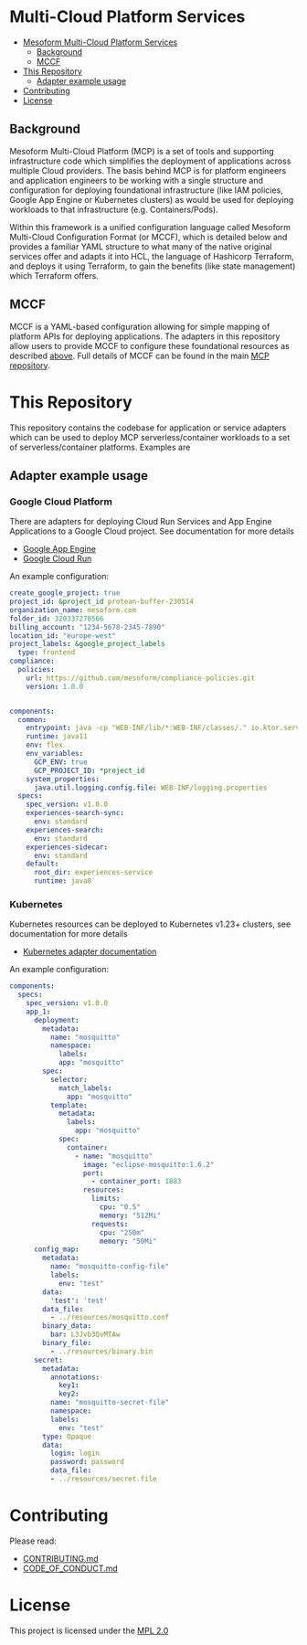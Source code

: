 # Multi-Cloud Platform Services

* [Mesoform Multi-Cloud Platform Services](#multi-cloud-platform-services)
  * [Background](#Background)
  * [MCCF](#MCCF)
* [This Repository](#this-repository)
  * [Adapter example usage](#adapter-example-usage)
* [Contributing](#Contributing)
* [License](#License)  

## Background
Mesoform Multi-Cloud Platform (MCP) is a set of tools and supporting infrastructure code which simplifies the deployment
of applications across multiple Cloud providers. The basis behind MCP is for platform engineers and application
engineers to be working with a single structure and configuration for deploying foundational infrastructure (like IAM
policies, Google App Engine or Kubernetes clusters) as would be used for deploying workloads to that infrastructure
(e.g. Containers/Pods).

Within this framework is a unified configuration language called Mesoform Multi-Cloud Configuration Format (or MCCF),
which is detailed below and provides a familiar YAML structure to what many of the native original services offer and
adapts it into HCL, the language of Hashicorp Terraform, and deploys it using Terraform, to gain the benefits (like
state management) which Terraform offers.


## MCCF
MCCF is a YAML-based configuration allowing for simple mapping of platform APIs for deploying applications. The adapters 
in this repository allow users to provide MCCF to configure these foundational resources as described [above](#this-repository).
Full details of MCCF can be found in the main [MCP repository](https://github.com/mesoform/Multi-Cloud-Platform).


# This Repository
This repository contains the codebase for application or service adapters which can be used to deploy MCP 
serverless/container workloads to a set of serverless/container platforms. Examples are

## Adapter example usage
### Google Cloud Platform 
There are adapters for deploying Cloud Run Services and App Engine Applications to a Google Cloud project. 
See documentation for more details
* [Google App Engine](docs/GCP_APP_ENGINE.md)  
* [Google Cloud Run](docs/GCP_CLOUDRUN.md)  

An example configuration:
```yaml
create_google_project: true
project_id: &project_id protean-buffer-230514
organization_name: mesoform.com
folder_id: 320337270566
billing_account: "1234-5678-2345-7890"
location_id: "europe-west"
project_labels: &google_project_labels
  type: frontend
compliance:
  policies:
    url: https://github.com/mesoform/compliance-policies.git
    version: 1.0.0


components:
  common:
    entrypoint: java -cp "WEB-INF/lib/*:WEB-INF/classes/." io.ktor.server.jetty.EngineMain
    runtime: java11
    env: flex
    env_variables:
      GCP_ENV: true
      GCP_PROJECT_ID: *project_id
    system_properties:
      java.util.logging.config.file: WEB-INF/logging.properties
  specs:
    spec_version: v1.0.0
    experiences-search-sync:
      env: standard
    experiences-search:
      env: standard
    experiences-sidecar:
      env: standard
    default:
      root_dir: experiences-service
      runtime: java8
```

### Kubernetes
Kubernetes resources can be deployed to Kubernetes v1.23+ clusters, see documentation for more details
* [Kubernetes adapter documentation](docs/KUBERNETES.md)

An example configuration:
```yaml
components:
  specs:
    spec_version: v1.0.0
    app_1: 
      deployment:
        metadata:
          name: "mosquitto"
          namespace:
            labels:
            app: "mosquitto"
        spec:
          selector:
            match_labels:
              app: "mosquitto"
          template:
            metadata:
              labels:
                app: "mosquitto"
            spec:
              container:
                - name: "mosquitto"
                  image: "eclipse-mosquitto:1.6.2"
                  port:
                    - container_port: 1883
                  resources:
                    limits:
                      cpu: "0.5"
                      memory: "512Mi"
                    requests:
                      cpu: "250m"
                      memory: "50Mi"
      config_map:
        metadata:
          name: "mosquitto-config-file"
          labels:
            env: "test"
        data:
          'test': 'test'
        data_file:
          - ../resources/mosquitto.conf
        binary_data:
          bar: L3Jvb3QvMTAw
        binary_file:
          - ../resources/binary.bin
      secret:
        metadata:
          annotations:
            key1:
            key2:
          name: "mosquitto-secret-file"
          namespace:
          labels:
            env: "test"
        type: Opaque
        data:
          login: login
          password: password
          data_file:
          - ../resources/secret.file
```


# Contributing
Please read:

* [CONTRIBUTING.md](https://github.com/mesoform/documentation/blob/master/CONTRIBUTING.md)
* [CODE_OF_CONDUCT.md](https://github.com/mesoform/documentation/blob/master/CODE_OF_CONDUCT.md)


# License
This project is licensed under the [MPL 2.0](https://www.mozilla.org/en-US/MPL/2.0/FAQ/)
